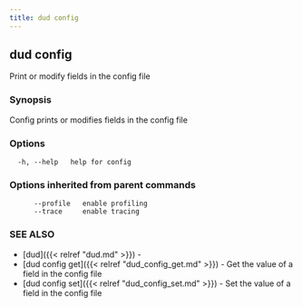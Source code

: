 ```yaml
---
title: dud config
---
```

## dud config

Print or modify fields in the config file

### Synopsis

Config prints or modifies fields in the config file

### Options

```
  -h, --help   help for config
```

### Options inherited from parent commands

```
      --profile   enable profiling
      --trace     enable tracing
```

### SEE ALSO

* [dud]({{< relref "dud.md" >}})	 - 
* [dud config get]({{< relref "dud_config_get.md" >}})	 - Get the value of a field in the config file
* [dud config set]({{< relref "dud_config_set.md" >}})	 - Set the value of a field in the config file

